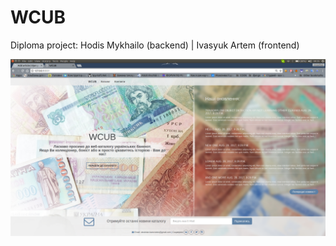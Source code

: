 # WCUB
Diploma project: Hodis Mykhailo (backend) | Ivasyuk Artem (frontend)

![image1](https://github.com/godis-michael/WCUB/blob/master/git_images/image1.png)

